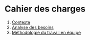 # Cahier des charges

1. [Contexte](./contexte.md)
2. [Analyse des besoins](./analyse-des-besoins.md)
3. [Méthodologie du travail en équipe](./methodologie-travail-equipe.md)
